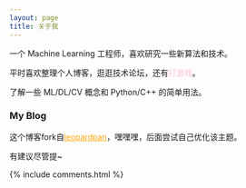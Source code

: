 ```yaml
---
layout: page
title: 关于我 
---
```


一个 Machine Learning 工程师，喜欢研究一些新算法和技术。
<p>
平时喜欢整理个人博客，逛逛技术论坛，还有<font color=pink>打游戏</font>。
<p>
了解一些 ML/DL/CV 概念和 Python/C++ 的简单用法。

<p>

<h3> My Blog </h3>  

<p>

这个博客fork自<a href="https://github.com/leopardpan/leopardpan.github.io" target="_blank" title="主题来源"  style="color:orange">leopardpan</a>，嘿嘿嘿，后面尝试自己优化该主题。

<p>

<p>

有建议尽管提~ 


<p> 

<p> 


{% include comments.html %}


